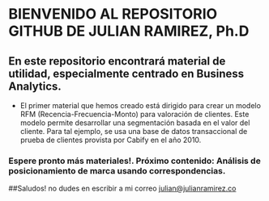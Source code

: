 # BIENVENIDO AL REPOSITORIO GITHUB DE JULIAN RAMIREZ, Ph.D
## En este repositorio encontrará material de utilidad, especialmente centrado en Business Analytics.
+ El primer material que hemos creado está dirigido para crear un modelo RFM (Recencia-Frecuencia-Monto) para valoración de clientes. Este modelo permite desarrollar una segmentación basada en el valor del cliente. Para tal ejemplo, se usa una base de datos transaccional de prueba de clientes provista por Cabify en el año 2010.

### Espere pronto más materiales!. Próximo contenido: Análisis de posicionamiento de marca usando correspondencias.

##Saludos! no dudes en escribir a mi correo julian@julianramirez.co
